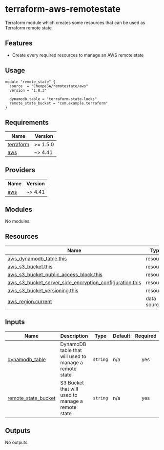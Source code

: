 # terraform-aws-remotestate
Terraform module which creates some resources that can be used as Terraform remote state

## Features

* Create every required resources to manage an AWS remote state 

## Usage

```hcl
module "remote_state" {
  source  = "CheopeSA/remotestate/aws"
  version = "1.0.3"

  dynamodb_table = "terraform-state-locks"
  remote_state_bucket = "com.example.terraform"
}
```
<!-- BEGINNING OF PRE-COMMIT-TERRAFORM DOCS HOOK -->
## Requirements

| Name | Version |
|------|---------|
| <a name="requirement_terraform"></a> [terraform](#requirement\_terraform) | >= 1.5.0 |
| <a name="requirement_aws"></a> [aws](#requirement\_aws) | ~> 4.41 |

## Providers

| Name | Version |
|------|---------|
| <a name="provider_aws"></a> [aws](#provider\_aws) | ~> 4.41 |

## Modules

No modules.

## Resources

| Name | Type |
|------|------|
| [aws_dynamodb_table.this](https://registry.terraform.io/providers/hashicorp/aws/latest/docs/resources/dynamodb_table) | resource |
| [aws_s3_bucket.this](https://registry.terraform.io/providers/hashicorp/aws/latest/docs/resources/s3_bucket) | resource |
| [aws_s3_bucket_public_access_block.this](https://registry.terraform.io/providers/hashicorp/aws/latest/docs/resources/s3_bucket_public_access_block) | resource |
| [aws_s3_bucket_server_side_encryption_configuration.this](https://registry.terraform.io/providers/hashicorp/aws/latest/docs/resources/s3_bucket_server_side_encryption_configuration) | resource |
| [aws_s3_bucket_versioning.this](https://registry.terraform.io/providers/hashicorp/aws/latest/docs/resources/s3_bucket_versioning) | resource |
| [aws_region.current](https://registry.terraform.io/providers/hashicorp/aws/latest/docs/data-sources/region) | data source |

## Inputs

| Name | Description | Type | Default | Required |
|------|-------------|------|---------|:--------:|
| <a name="input_dynamodb_table"></a> [dynamodb\_table](#input\_dynamodb\_table) | DynamoDB table that will used to manage a remote state | `string` | n/a | yes |
| <a name="input_remote_state_bucket"></a> [remote\_state\_bucket](#input\_remote\_state\_bucket) | S3 Bucket that will used to manage a remote state | `string` | n/a | yes |

## Outputs

No outputs.
<!-- END OF PRE-COMMIT-TERRAFORM DOCS HOOK -->
